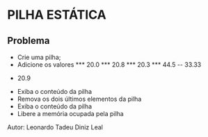 # PILHA ESTÁTICA #

## Problema ##

* Crie uma pilha;
* Adicione os valores
*** 20.0
*** 20.8
*** 20.3
*** 44.5
-- 33.33
- 20.9
* Exiba o conteúdo da pilha
* Remova os dois últimos elementos da pilha
* Exiba o conteúdo da pilha
* Libere a memória ocupada pela pilha

Autor: Leonardo Tadeu Diniz Leal
